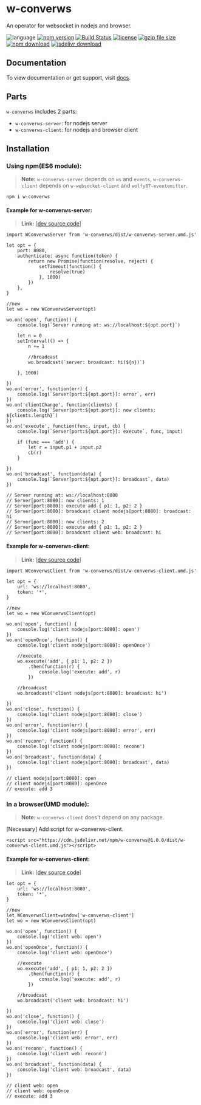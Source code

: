 # w-converws
An operator for websocket in nodejs and browser.

![language](https://img.shields.io/badge/language-JavaScript-orange.svg) 
[![npm version](http://img.shields.io/npm/v/w-converws.svg?style=flat)](https://npmjs.org/package/w-converws) 
[![Build Status](https://travis-ci.org/yuda-lyu/w-converws.svg?branch=master)](https://travis-ci.org/yuda-lyu/w-converws) 
[![license](https://img.shields.io/npm/l/w-converws.svg?style=flat)](https://npmjs.org/package/w-converws) 
[![gzip file size](http://img.badgesize.io/yuda-lyu/w-converws/master/dist/w-converws.umd.js.svg?compression=gzip)](https://github.com/yuda-lyu/w-converws)
[![npm download](https://img.shields.io/npm/dt/w-converws.svg)](https://npmjs.org/package/w-converws) 
[![jsdelivr download](https://img.shields.io/jsdelivr/npm/hm/w-converws.svg)](https://www.jsdelivr.com/package/npm/w-converws)

## Documentation
To view documentation or get support, visit [docs](https://yuda-lyu.github.io/w-converws/WConverwsServer.html).

## Parts
`w-converws` includes 2 parts: 
* `w-converws-server`: for nodejs server
* `w-converws-client`: for nodejs and browser client

## Installation
### Using npm(ES6 module):
> **Note:** `w-converws-server` depends on `ws` and `events`, `w-converws-client` depends on `w-websocket-client` and `wolfy87-eventemitter`.
```alias
npm i w-converws
```
#### Example for w-converws-server:
> **Link:** [[dev source code](https://github.com/yuda-lyu/w-converws/blob/master/scla.mjs)]
```alias
import WConverwsServer from 'w-converws/dist/w-converws-server.umd.js'

let opt = {
    port: 8080,
    authenticate: async function(token) {
        return new Promise(function(resolve, reject) {
            setTimeout(function() {
                resolve(true)
            }, 1000)
        })
    },
}

//new
let wo = new WConverwsServer(opt)

wo.on('open', function() {
    console.log(`Server running at: ws://localhost:${opt.port}`)

    let n = 0
    setInterval(() => {
        n += 1

        //broadcast
        wo.broadcast(`server: broadcast: hi(${n})`)

    }, 1000)

})
wo.on('error', function(err) {
    console.log(`Server[port:${opt.port}]: error`, err)
})
wo.on('clientChange', function(clients) {
    console.log(`Server[port:${opt.port}]: now clients: ${clients.length}`)
})
wo.on('execute', function(func, input, cb) {
    console.log(`Server[port:${opt.port}]: execute`, func, input)

    if (func === 'add') {
        let r = input.p1 + input.p2
        cb(r)
    }

})
wo.on('broadcast', function(data) {
    console.log(`Server[port:${opt.port}]: broadcast`, data)
})

// Server running at: ws://localhost:8080
// Server[port:8080]: now clients: 1
// Server[port:8080]: execute add { p1: 1, p2: 2 }
// Server[port:8080]: broadcast client nodejs[port:8080]: broadcast: hi
// Server[port:8080]: now clients: 2
// Server[port:8080]: execute add { p1: 1, p2: 2 }
// Server[port:8080]: broadcast client web: broadcast: hi
```
#### Example for w-converws-client:
> **Link:** [[dev source code](https://github.com/yuda-lyu/w-converws/blob/master/sclb.mjs)]
```alias
import WConverwsClient from 'w-converws/dist/w-converws-client.umd.js'

let opt = {
    url: 'ws://localhost:8080',
    token: '*',
}

//new
let wo = new WConverwsClient(opt)

wo.on('open', function() {
    console.log('client nodejs[port:8080]: open')
})
wo.on('openOnce', function() {
    console.log('client nodejs[port:8080]: openOnce')

    //execute
    wo.execute('add', { p1: 1, p2: 2 })
        .then(function(r) {
            console.log('execute: add', r)
        })

    //broadcast
    wo.broadcast('client nodejs[port:8080]: broadcast: hi')

})
wo.on('close', function() {
    console.log('client nodejs[port:8080]: close')
})
wo.on('error', function(err) {
    console.log('client nodejs[port:8080]: error', err)
})
wo.on('reconn', function() {
    console.log('client nodejs[port:8080]: reconn')
})
wo.on('broadcast', function(data) {
    console.log('client nodejs[port:8080]: broadcast', data)
})

// client nodejs[port:8080]: open
// client nodejs[port:8080]: openOnce
// execute: add 3
```

### In a browser(UMD module):
> **Note:** `w-converws-client` does't depend on any package.

[Necessary] Add script for w-converws-client.
```alias
<script src="https://cdn.jsdelivr.net/npm/w-converws@1.0.0/dist/w-converws-client.umd.js"></script>
```
#### Example for w-converws-client:
> **Link:** [[dev source code](https://github.com/yuda-lyu/w-converws/blob/master/web.html)]
```alias
let opt = {
    url: 'ws://localhost:8080',
    token: '*',
}

//new
let WConverwsClient=window['w-converws-client']
let wo = new WConverwsClient(opt)

wo.on('open', function() {
    console.log('client web: open')
})
wo.on('openOnce', function() {
    console.log('client web: openOnce')

    //execute
    wo.execute('add', { p1: 1, p2: 2 })
        .then(function(r) {
            console.log('execute: add', r)
        })

    //broadcast
    wo.broadcast('client web: broadcast: hi')

})
wo.on('close', function() {
    console.log('client web: close')
})
wo.on('error', function(err) {
    console.log('client web: error', err)
})
wo.on('reconn', function() {
    console.log('client web: reconn')
})
wo.on('broadcast', function(data) {
    console.log('client web: broadcast', data)
})

// client web: open
// client web: openOnce
// execute: add 3
```